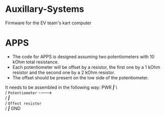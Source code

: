 # Auxillary-Systems
Firmware for the EV team's kart computer 


# APPS
- The code for APPS is designed assuming two potentiometers with 10 kOhm total resistance.
- Each potentiometer will be offset by a resistor, the first one by a 1 kOhm resistor and the second one by a 2 kOhm resistor.
- The offset should be present on the low side of the potentiometer.

It needs to be assembled in the following way:
				PWR
				 ***|***
				 \	 
				 /  `Potentiometer`
		   ----> \
				 /
			  	***|***
				 \
				 /	`Offest resistor`
				 \
				 /
				 ***|***
				GND
